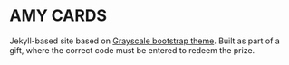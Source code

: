 AMY CARDS
=========================

Jekyll-based site based on [Grayscale bootstrap theme](http://ironsummitmedia.github.io/startbootstrap-grayscale/). Built as part of a gift, where the correct code must be entered to redeem the prize.